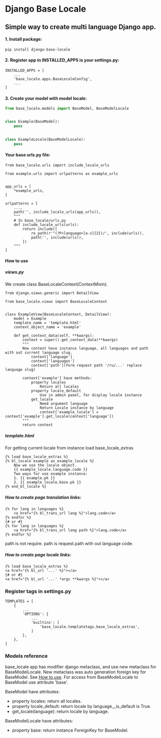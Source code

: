 # Django Base Locale
## Simple way to create multi language Django app.

#### 1. Install package:
```text
pip install django-base-locale
```

#### 2. Register app in INSTALLED_APPS is your settings.py:
```text
INSTALLED_APPS = [
    ...
    'base_locale.apps.BaseLocaleConfig',
    ...
]
```

#### 3. Create your model with model locale:
```python
from base_locale.models import BaseModel, BaseModelLocale


class Example(BaseModel):
    pass
    

class ExampleLocale(BaseModelLocale):
    pass
```

#### Your base urls.py file:
```text
from base_locale.urls import include_locale_urls

from example.urls import urlpatterns as example_urls


app_urls = [
    *example_urls,
]

urlpatterns = [
    ...,
    path('', include_locale_urls(app_urls)),
    """
    # In base_locale/urls.py
    def include_locale_urls(urls):
        return include([ 
            re_path(r'^(?P<language>[a-z]{2})/', include(urls)),
            path('', include(urls)),
        ])
    """
]
```

#### How to use
##### views.py
We create class BaseLocaleContext(ContextMixin).
```text
from django.views.generic import DetailView

from base_locale.views import BaseLocaleContext


class ExampleView(BaseLocaleContext, DetailView):
    model = Example
    template_name = 'template.html'
    context_object_name = 'example'
    
    def get_context_data(self, **kwargs):
        context = super().get_context_data(**kwargs)
        """
        Now context have instance language, all languages and path with out current language slug.
            context['language']
            context['languages']
            context['path'](form request path '/ru/...' replace language slug)
        
        context['example'] have methods:
            property locales
                Return all locales
            property locale_default
                Use in admin panel, for display locale instance
            get_locale
                Need argument language
                Return Locale instance by language
                context['example_locale'] = context['example'].get_locale(context['language'])
        """
        return context

```

##### template.html
For getting current locale from instance load base_locale_extras
```text
{% load base_locale_extras %}
{% bl_locale example as example_locale %}
    Now we use the locale object.
    {{ example_locale.language.code }}
    Two ways for use example instance:
    1. {{ example.pk }}
    2. {{ example_locale.base.pk }}
{% end_bl_locale %}
``` 

##### How to create page translation links:
```text
{% for lang in languages %}
    <a href="{% bl_trans_url lang %}">lang.code</a>
{% endfor %}
{# or #}
{% for lang in languages %}
    <a href="{% bl_trans_url lang path %}">lang.code</a>
{% endfor %}
```
path is not require. path is request.path with out language code.

##### How to create page locale links:
```text
{% load base_locale_extras %}
<a href="{% bl_url '...' %}"></a>
{# or #}
<a href="{% bl_url '...' *args **kwargs %}"></a>
```

### Register tags in settings.py
```text
TEMPLATES = [
    {
        ...
        'OPTIONS': {
            ...
            'builtins': [
                'base_locale.templatetags.base_locale_extras',
            ]  
        },
    },
]
```

### Models reference
base_locale app has modifier django metaclass, and use new metaclass for BaseModelLocale.
New metaclass was auto generation foreign key for BaseModel. See [How to use](#how-to-use).
For access from BaseModelLocale to BaseModel use attribute 'base'.

BaseModel have attributes:
- property locales: return all locales.
- property locale_default: return locale by language__is_default is True.
- get_locale(language): return locale by language.

BaseModelLocale have attributes:
- property base: return instance ForeignKey for BaseModel.
